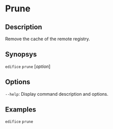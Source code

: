 # Prune

## Description

Remove the cache of the remote registry.

## Synopsys

`edifice` `prune` [*option*]

## Options

`--help`: Display command description and options.

## Examples

`edifice` `prune`